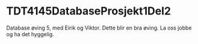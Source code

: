 # TDT4145DatabaseProsjekt1Del2
Database øving 5, med Eirik og Viktor. Dette blir en bra øving. La oss jobbe og ha det hyggelig.
